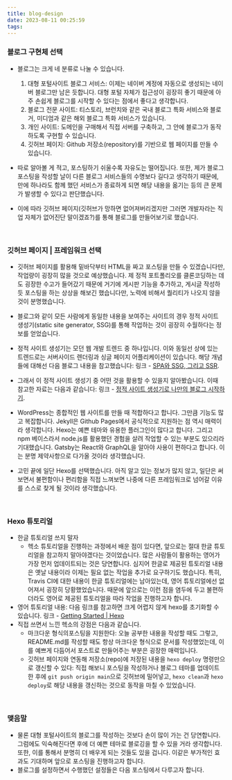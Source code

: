 ```yaml
---
title: blog-design
date: 2023-08-11 00:25:59
tags:
---
```


### 블로그 구현체 선택
* 블로그는 크게 네 분류로 나눌 수 있습니다.
  1. 대형 포털사이트 블로그 서비스: 이제는 네이버 계정에 자동으로 생성되는 네이버 블로그만 남은 듯합니다. 대형 포털 자체가 접근성이 굉장히 좋기 때문에 아주 손쉽게 블로그를 시작할 수 있다는 점에서 좋다고 생각합니다.
  2. 블로그 전문 사이트: 티스토리, 브런치와 같은 국내 블로그 특화 서비스와 블로거, 미디엄과 같은 해외 블로그 특화 서비스가 있습니다.
  3. 개인 사이트: 도메인을 구매해서 직접 서버를 구축하고, 그 안에 블로그가 동작하도록 구현할 수 있습니다.
  4. 깃허브 페이지: Github 저장소(repository)를 기반으로 웹 페이지를 만들 수 있습니다.

* 따로 알아볼 게 적고, 포스팅하기 쉬울수록 자유도는 떨어집니다. 또한, 제가 블로그 포스팅을 작성할 날이 다른 블로그 서비스들의 수명보다 길다고 생각하기 때문에, 만에 하나라도 함께 했던 서비스가 종료하게 되면 해당 내용을 옮기는 등의 큰 문제가 발생할 수 있다고 판단했습니다.
* 이에 따라 깃허브 페이지(깃허브가 망하면 없어져버리겠지만 그러면 개발자라는 직업 자체가 없어진단 말이겠죠?)를 통해 블로그를 만들어보기로 했습니다.

<br>

### 깃허브 페이지 | 프레임워크 선택
* 깃허브 페이지를 활용해 밑바닥부터 HTML을 짜고 포스팅을 만들 수 있겠습니다만, 작업량이 굉장히 많을 것으로 예상했습니다. 제 정적 포트폴리오를 클론코딩하는 데도 굉장한 수고가 들어갔기 때문에 거기에 게시판 기능을 추가하고, 게시글 작성하듯 포스팅을 하는 상상을 해보긴 했습니다만, 노력에 비해서 퀄리티가 나오지 않을 것이 분명했습니다.
* 블로그와 같이 모든 사람에게 동일한 내용을 보여주는 사이트의 경우 정적 사이트 생성기(static site generator, SSG)를 통해 작업하는 것이 굉장히 수월하다는 정보를 얻었습니다.
* 정적 사이트 생성기는 모던 웹 개발 트렌드 중 하나입니다. 이와 동일선 상에 있는 트렌드로는 서버사이드 렌더링과 싱글 페이지 어플리케이션이 있습니다. 해당 개념들에 대해선 다음 블로그 내용을 참고했습니다: 링크 - [SPA와 SSG, 그리고 SSR](https://www.daleseo.com/spa-ssg-ssr/).
* 그래서 이 정적 사이트 생성기 중 어떤 것을 활용할 수 있을지 알아봤습니다. 이때 참고한 자료는 다음과 같습니다: 링크 - [정적 사이트 생성기로 나만의 블로그 시작하기](https://www.daleseo.com/ssg-for-blogging/).

* WordPress는 종합적인 웹 사이트를 만들 때 적합하다고 합니다. 그만큼 기능도 많고 복잡합니다. Jekyll은 Github Pages에서 공식적으로 지원하는 점 역시 매력이라 생각합니다. Hexo는 예쁜 테마와 유용한 플러그인이 많다고 합니다. 그리고 npm 베이스라서 node.js를 활용했던 경험을 살려 작업할 수 있는 부분도 있으리라 기대했습니다. Gatsby는 React와 GraphQL을 알아야 사용이 편하다고 합니다. 이는 분명 제약사항으로 다가올 것이라 생각했습니다.
* 고민 끝에 일단 Hexo를 선택했습니다. 아직 알고 있는 정보가 많지 않고, 일단은 써보면서 불편함이나 편리함을 직접 느껴보면 나중에 다른 프레임워크로 넘어갈 이유를 스스로 찾게 될 것이라 생각했습니다.

<br>

### Hexo 튜토리얼
* 한글 튜토리얼 쓰지 말자
  - 헥소 튜토리얼을 진행하는 과정에서 배운 점이 있다면, 앞으로는 절대 한글 튜토리얼을 참고하지 말아야겠다는 것이었습니다. 많은 사람들이 활용하는 영어가 가장 먼저 업데이트되는 것은 당연합니다. 심지어 한글로 제공된 튜토리얼 내용은 옛날 내용이라 이제는 필요 없는 작업을 추가로 요구하기도 했습니다. 특히, Travis CI에 대한 내용이 한글 튜토리얼에는 남아있는데, 영어 튜토리얼에선 없어져서 굉장히 당황했었습니다. 때문에 앞으로는 이런 점을 염두에 두고 불편하더라도 영어로 제공된 튜토리얼을 따라 작업을 진행하고자 합니다.
* 영어 튜토리얼 내용: 다음 링크를 참고하면 크게 어렵지 않게 hexo를 초기화할 수 있습니다. 링크 - [Getting Started | Hexo](https://hexo.io/docs/)
* 직접 쓰면서 느낀 헥소의 강점은 다음과 같습니다.
  - 마크다운 형식의포스팅을 지원한다: 오늘 공부한 내용을 작성할 때도 그렇고, README.md를 작성할 때도 항상 마크다운 형식으로 문서를 작성했었는데, 이를 예쁘게 다듬어서 포스트로 만들어주는 부분은 굉장한 매력입니다.
  - 깃허브 페이지와 연동해 저장소(repo)에 저장된 내용을 `hexo deploy` 명령만으로 갱신할 수 있다: 직접 해보니 포스팅을 작성하거나 블로그 테마를 업데이트 한 후에 `git push origin main`으로 깃허브에 밀어넣고, `hexo clean`과 `hexo deploy`로 해당 내용을 갱신하는 것으로 동작을 마칠 수 있었습니다.

<br>

### 맺음말
* 물론 대형 포털사이트의 블로그를 작성하는 것보다 손이 많이 가는 건 당연합니다. 그럼에도 익숙해진다면 후에 더 예쁜 테마로 블로깅을 할 수 있을 거라 생각합니다. 또한, 이를 통해서 분명히 더 배우게 되는 것들도 있을 겁니다. 이같은 부가적인 효과도 기대하며 앞으로 포스팅을 진행하고자 합니다.
* 블로그를 설정하면서 수행했던 설정들은 다음 포스팅에서 다루고자 합니다.